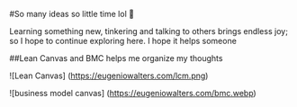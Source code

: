 <!--
**eugeniowalters/eugeniowalters** is a ✨ _special_ ✨ repository because its `README.md` (this file) appears on your GitHub profile.

Here are some ideas to get you started:

- 🔭 I’m currently working on ...
- 🌱 I’m currently learning ...
- 👯 I’m looking to collaborate on ...
- 🤔 I’m looking for help with ...
- 💬 Ask me about ...
- 📫 How to reach me: ...
- 😄 Pronouns: ...
- ⚡ Fun fact: ...
-->
#So many ideas so little time lol 👋

Learning something new, tinkering and talking to others brings endless joy; so I hope to continue exploring here. I hope it helps someone

##Lean Canvas and BMC helps me organize my thoughts

![Lean Canvas] (https://eugeniowalters.com/lcm.png)

![business model canvas] (https://eugeniowalters.com/bmc.webp)
